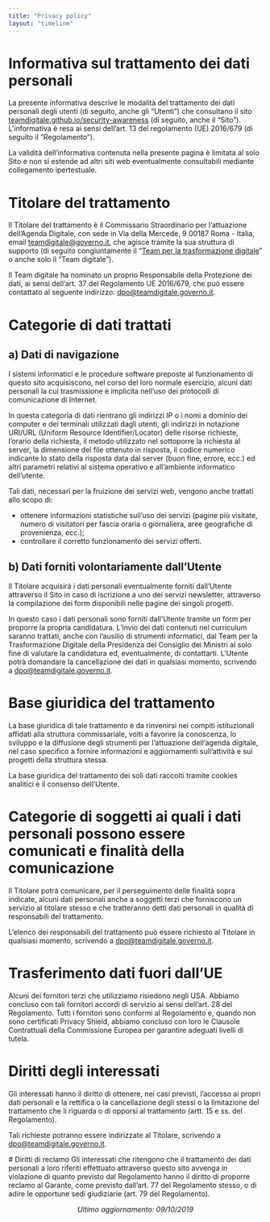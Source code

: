 ```yaml
---
title: "Privacy policy"
layout: "timeline"
---
```


# Informativa sul trattamento dei dati personali

La presente informativa descrive le modalità del trattamento dei dati personali degli utenti (di seguito, anche gli “Utenti”) che consultano il sito [teamdigitale.github.io/security-awareness](https://teamdigitale.github.io/security-awareness/) (di seguito, anche il “Sito”). L’informativa è resa ai sensi dell’art. 13 del regolamento (UE) 2016/679 (di seguito il “Regolamento”).

La validità dell’informativa contenuta nella presente pagina è limitata al solo Sito e non si estende ad altri siti web eventualmente consultabili mediante collegamento ipertestuale.

# Titolare del trattamento
Il Titolare del trattamento è il Commissario Straordinario per l’attuazione dell’Agenda Digitale, con sede in Via della Mercede, 9 00187 Roma - Italia, email [teamdigitale@governo.it](mailto:teamdigitale@governo.it), che agisce tramite la sua struttura di supporto (di seguito congiuntamente il “[Team per la trasformazione digitale](https://teamdigitale.governo.it/)” o anche solo il “Team digitale”).

Il Team digitale ha nominato un proprio Responsabile della Protezione dei dati, ai sensi dell’art. 37 del Regolamento UE 2016/679, che può essere contattato al seguente indirizzo: [dpo@teamdigitale.governo.it](mailto:dpo@teamdigitale.governo.it).

# Categorie di dati trattati
## a) Dati di navigazione
I sistemi informatici e le procedure software preposte al funzionamento di questo sito acquisiscono, nel corso del loro normale esercizio, alcuni dati personali la cui trasmissione è implicita nell’uso dei protocolli di comunicazione di Internet.

In questa categoria di dati rientrano gli indirizzi IP o i nomi a dominio dei computer e dei terminali utilizzati dagli utenti, gli indirizzi in notazione URI/URL (Uniform Resource Identifier/Locator) delle risorse richieste, l’orario della richiesta, il metodo utilizzato nel sottoporre la richiesta al server, la dimensione del file ottenuto in risposta, il codice numerico indicante lo stato della risposta data dal server (buon fine, errore, ecc.) ed altri parametri relativi al sistema operativo e all’ambiente informatico dell’utente.

Tali dati, necessari per la fruizione dei servizi web, vengono anche trattati allo scopo di:

- ottenere informazioni statistiche sull’uso dei servizi (pagine più visitate, numero di visitatori per fascia oraria o giornaliera, aree geografiche di provenienza, ecc.);
- controllare il corretto funzionamento dei servizi offerti.

## b) Dati forniti volontariamente dall’Utente
Il Titolare acquisirà i dati personali eventualmente forniti dall’Utente attraverso il Sito in caso di iscrizione a uno dei servizi newsletter, attraverso la compilazione dei form disponibili nelle pagine dei singoli progetti. 

In questo caso i dati personali sono forniti dall’Utente tramite un form per proporre la propria candidatura. L’invio dei dati contenuti nel curriculum saranno trattati, anche con l’ausilio di strumenti informatici, dal Team per la Trasformazione Digitale della Presidenza del Consiglio dei Ministri al solo fine di valutare la candidatura ed, eventualmente, di contattarti. L’Utente potrà domandare la cancellazione dei dati in qualsiasi momento, scrivendo a [dpo@teamdigitale.governo.it](dpo@teamdigitale.governo.it).

# Base giuridica del trattamento
La base giuridica di tale trattamento è da rinvenirsi nei compiti istituzionali affidati alla struttura commissariale, volti a favorire la conoscenza, lo sviluppo e la diffusione degli strumenti per l’attuazione dell’agenda digitale, nel caso specifico a fornire informazioni e aggiornamenti sull’attività e sui progetti della struttura stessa.

La base giuridica del trattamento dei soli dati raccolti tramite cookies analitici è il consenso dell’Utente.

# Categorie di soggetti ai quali i dati personali possono essere comunicati e finalità della comunicazione
Il Titolare potrà comunicare, per il perseguimento delle finalità sopra indicate, alcuni dati personali anche a soggetti terzi che forniscono un servizio al titolare stesso e che tratteranno detti dati personali in qualità di responsabili del trattamento.

L’elenco dei responsabili del trattamento può essere richiesto al Titolare in qualsiasi momento, scrivendo a [dpo@teamdigitale.governo.it](dpo@teamdigitale.governo.it).

# Trasferimento dati fuori dall’UE
Alcuni dei fornitori terzi che utilizziamo risiedono negli USA. Abbiamo concluso con tali fornitori accordi di servizio ai sensi dell’art. 28 del Regolamento. Tutti i fornitori sono conformi al Regolamento e, quando non sono certificati Privacy Shield, abbiamo concluso con loro le Clausole Contrattuali della Commissione Europea per garantire adeguati livelli di tutela.

# Diritti degli interessati
Gli interessati hanno il diritto di ottenere, nei casi previsti, l’accesso ai propri dati personali e la rettifica o la cancellazione degli stessi o la limitazione del trattamento che li riguarda o di opporsi al trattamento (artt. 15 e ss. del Regolamento).

Tali richieste potranno essere indirizzate al Titolare, scrivendo a [dpo@teamdigitale.governo.it](dpo@teamdigitale.governo.it).

# Diritti di reclamo
Gli interessati che ritengono che il trattamento dei dati personali a loro riferiti effettuato attraverso questo sito avvenga in violazione di quanto previsto dal Regolamento hanno il diritto di proporre reclamo al Garante, come previsto dall’art. 77 del Regolamento stesso, o di adire le opportune sedi giudiziarie (art. 79 del Regolamento).

<center><i>Ultimo aggiornamento: 09/10/2019</i></center>